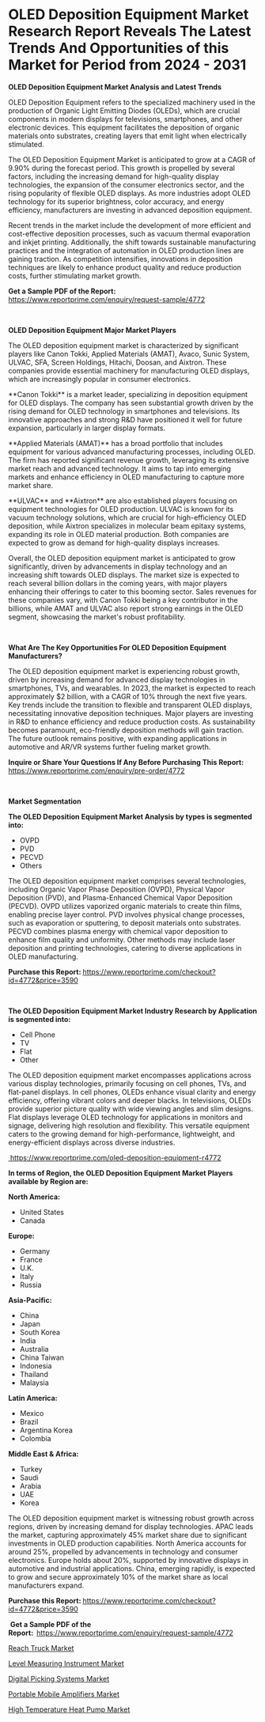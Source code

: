 <p><h1>OLED Deposition Equipment Market Research Report Reveals The Latest Trends And Opportunities of this Market for Period from 2024 - 2031</h1></p><p><strong>OLED Deposition Equipment Market Analysis and Latest Trends</strong></p>
<p><p>OLED Deposition Equipment refers to the specialized machinery used in the production of Organic Light Emitting Diodes (OLEDs), which are crucial components in modern displays for televisions, smartphones, and other electronic devices. This equipment facilitates the deposition of organic materials onto substrates, creating layers that emit light when electrically stimulated.</p><p>The OLED Deposition Equipment Market is anticipated to grow at a CAGR of 9.90% during the forecast period. This growth is propelled by several factors, including the increasing demand for high-quality display technologies, the expansion of the consumer electronics sector, and the rising popularity of flexible OLED displays. As more industries adopt OLED technology for its superior brightness, color accuracy, and energy efficiency, manufacturers are investing in advanced deposition equipment.</p><p>Recent trends in the market include the development of more efficient and cost-effective deposition processes, such as vacuum thermal evaporation and inkjet printing. Additionally, the shift towards sustainable manufacturing practices and the integration of automation in OLED production lines are gaining traction. As competition intensifies, innovations in deposition techniques are likely to enhance product quality and reduce production costs, further stimulating market growth.</p></p>
<p><strong>Get a Sample PDF of the Report:&nbsp;</strong> <a href="https://www.reportprime.com/enquiry/request-sample/4772">https://www.reportprime.com/enquiry/request-sample/4772</a></p>
<p>&nbsp;</p>
<p><strong>OLED Deposition Equipment Major Market Players</strong></p>
<p><p>The OLED deposition equipment market is characterized by significant players like Canon Tokki, Applied Materials (AMAT), Avaco, Sunic System, ULVAC, SFA, Screen Holdings, Hitachi, Doosan, and Aixtron. These companies provide essential machinery for manufacturing OLED displays, which are increasingly popular in consumer electronics.</p><p>**Canon Tokki** is a market leader, specializing in deposition equipment for OLED displays. The company has seen substantial growth driven by the rising demand for OLED technology in smartphones and televisions. Its innovative approaches and strong R&D have positioned it well for future expansion, particularly in larger display formats.</p><p>**Applied Materials (AMAT)** has a broad portfolio that includes equipment for various advanced manufacturing processes, including OLED. The firm has reported significant revenue growth, leveraging its extensive market reach and advanced technology. It aims to tap into emerging markets and enhance efficiency in OLED manufacturing to capture more market share.</p><p>**ULVAC** and **Aixtron** are also established players focusing on equipment technologies for OLED production. ULVAC is known for its vacuum technology solutions, which are crucial for high-efficiency OLED deposition, while Aixtron specializes in molecular beam epitaxy systems, expanding its role in OLED material production. Both companies are expected to grow as demand for high-quality displays increases.</p><p>Overall, the OLED deposition equipment market is anticipated to grow significantly, driven by advancements in display technology and an increasing shift towards OLED displays. The market size is expected to reach several billion dollars in the coming years, with major players enhancing their offerings to cater to this booming sector. Sales revenues for these companies vary, with Canon Tokki being a key contributor in the billions, while AMAT and ULVAC also report strong earnings in the OLED segment, showcasing the market's robust profitability.</p></p>
<p>&nbsp;</p>
<p><strong>What Are The Key Opportunities For OLED Deposition Equipment Manufacturers?</strong></p>
<p><p>The OLED deposition equipment market is experiencing robust growth, driven by increasing demand for advanced display technologies in smartphones, TVs, and wearables. In 2023, the market is expected to reach approximately $2 billion, with a CAGR of 10% through the next five years. Key trends include the transition to flexible and transparent OLED displays, necessitating innovative deposition techniques. Major players are investing in R&D to enhance efficiency and reduce production costs. As sustainability becomes paramount, eco-friendly deposition methods will gain traction. The future outlook remains positive, with expanding applications in automotive and AR/VR systems further fueling market growth.</p></p>
<p><strong>Inquire or Share Your Questions If Any Before Purchasing This Report:</strong> <a href="https://www.reportprime.com/enquiry/pre-order/4772">https://www.reportprime.com/enquiry/pre-order/4772</a></p>
<p>&nbsp;</p>
<p><strong>Market Segmentation</strong></p>
<p><strong>The OLED Deposition Equipment Market Analysis by types is segmented into:</strong></p>
<p><ul><li>OVPD</li><li>PVD</li><li>PECVD</li><li>Others</li></ul></p>
<p><p>The OLED deposition equipment market comprises several technologies, including Organic Vapor Phase Deposition (OVPD), Physical Vapor Deposition (PVD), and Plasma-Enhanced Chemical Vapor Deposition (PECVD). OVPD utilizes vaporized organic materials to create thin films, enabling precise layer control. PVD involves physical change processes, such as evaporation or sputtering, to deposit materials onto substrates. PECVD combines plasma energy with chemical vapor deposition to enhance film quality and uniformity. Other methods may include laser deposition and printing technologies, catering to diverse applications in OLED manufacturing.</p></p>
<p><strong>Purchase this Report:&nbsp;</strong><a href="https://www.reportprime.com/checkout?id=4772&price=3590">https://www.reportprime.com/checkout?id=4772&price=3590</a></p>
<p>&nbsp;</p>
<p><strong>The OLED Deposition Equipment Market Industry Research by Application is segmented into:</strong></p>
<p><ul><li>Cell Phone</li><li>TV</li><li>Flat</li><li>Other</li></ul></p>
<p><p>The OLED deposition equipment market encompasses applications across various display technologies, primarily focusing on cell phones, TVs, and flat-panel displays. In cell phones, OLEDs enhance visual clarity and energy efficiency, offering vibrant colors and deeper blacks. In televisions, OLEDs provide superior picture quality with wide viewing angles and slim designs. Flat displays leverage OLED technology for applications in monitors and signage, delivering high resolution and flexibility. This versatile equipment caters to the growing demand for high-performance, lightweight, and energy-efficient displays across diverse industries.</p></p>
<p><a href="https://www.reportprime.com/oled-deposition-equipment-r4772">&nbsp;https://www.reportprime.com/oled-deposition-equipment-r4772</a></p>
<p><strong>In terms of Region, the OLED Deposition Equipment Market Players available by Region are:</strong></p>
<p>
    <p> <strong> North America: </strong>
        <ul>
            <li>United States</li>
            <li>Canada</li>
        </ul>
        </p> 
    <p> <strong> Europe: </strong>
        <ul>
            <li>Germany</li>
            <li>France</li>
            <li>U.K.</li>
            <li>Italy</li>
            <li>Russia</li>
        </ul>
        </p> 
    <p> <strong> Asia-Pacific: </strong>
        <ul>
            <li>China</li>
            <li>Japan</li>
            <li>South Korea</li>
            <li>India</li>
            <li>Australia</li>
            <li>China Taiwan</li>
            <li>Indonesia</li>
            <li>Thailand</li>
            <li>Malaysia</li>
        </ul>
        </p> 
    <p> <strong> Latin America: </strong>
        <ul>
            <li>Mexico</li>
            <li>Brazil</li>
            <li>Argentina Korea</li>
            <li>Colombia</li>
        </ul>
        </p> 
    <p> <strong> Middle East & Africa: </strong>
        <ul>
            <li>Turkey</li>
            <li>Saudi</li>
            <li>Arabia</li>
            <li>UAE</li>
            <li>Korea</li>
        </ul>
    </p>
    </p>
<p><p>The OLED deposition equipment market is witnessing robust growth across regions, driven by increasing demand for display technologies. APAC leads the market, capturing approximately 45% market share due to significant investments in OLED production capabilities. North America accounts for around 25%, propelled by advancements in technology and consumer electronics. Europe holds about 20%, supported by innovative displays in automotive and industrial applications. China, emerging rapidly, is expected to grow and secure approximately 10% of the market share as local manufacturers expand.</p></p>
<p><strong>Purchase this Report: </strong><a href="https://www.reportprime.com/checkout?id=4772&price=3590">https://www.reportprime.com/checkout?id=4772&price=3590</a></p>
<p>&nbsp;<strong>Get a Sample PDF of the Report:&nbsp;&nbsp;</strong><a href="https://www.reportprime.com/enquiry/request-sample/4772">https://www.reportprime.com/enquiry/request-sample/4772</a></p>
<p><strong></strong></p>
<p><p><a href="https://issuu.com/reportprime-2/docs/reach-truck-market-size-2030.pptx_29a922bc44ecd7">Reach Truck Market</a></p><p><a href="https://www.linkedin.com/pulse/what-influencing-future-level-measuring-instrument-market-vruec?trackingId=8WoPauAkQf%2B%2BLQdP7en5tQ%3D%3D">Level Measuring Instrument Market</a></p><p><a href="https://issuu.com/reportprime-2/docs/digital-picking-systems-market-size_98b103e673f357">Digital Picking Systems Market</a></p><p><a href="https://github.com/FahadAhmed712/Market-Research-Report-List-1/blob/main/portable-mobile-amplifiers-market.md">Portable Mobile Amplifiers Market</a></p><p><a href="https://www.linkedin.com/pulse/high-temperature-heat-pump-market-industry-trends-forecast-ojwwc?trackingId=HGvEhvXrTQuFG5VtMYhFWw%3D%3D">High Temperature Heat Pump Market</a></p></p>